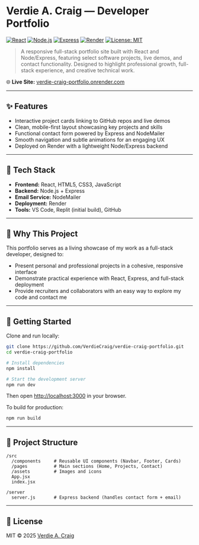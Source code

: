 # Verdie A. Craig — Developer Portfolio

[![React](https://img.shields.io/badge/Frontend-React-blue?logo=react)](https://react.dev/)
[![Node.js](https://img.shields.io/badge/Backend-Node.js-green?logo=node.js)](https://nodejs.org/)
[![Express](https://img.shields.io/badge/Server-Express-black?logo=express)](https://expressjs.com/)
[![Render](https://img.shields.io/badge/Deploy-Render-46E3B7?logo=render)](https://render.com/)
[![License: MIT](https://img.shields.io/badge/License-MIT-yellow.svg)](https://opensource.org/licenses/MIT)

> A responsive full-stack portfolio site built with React and Node/Express, featuring select software projects, live demos, and contact functionality. Designed to highlight professional growth, full-stack experience, and creative technical work.

🌐 **Live Site:** [verdie-craig-portfolio.onrender.com](https://verdie-craig-portfolio.onrender.com)

---

## ✨ Features

- Interactive project cards linking to GitHub repos and live demos  
- Clean, mobile-first layout showcasing key projects and skills  
- Functional contact form powered by Express and NodeMailer  
- Smooth navigation and subtle animations for an engaging UX  
- Deployed on Render with a lightweight Node/Express backend  

---

## 🧰 Tech Stack

- **Frontend:** React, HTML5, CSS3, JavaScript  
- **Backend:** Node.js + Express  
- **Email Service:** NodeMailer  
- **Deployment:** Render  
- **Tools:** VS Code, Replit (initial build), GitHub  

---

## 🧩 Why This Project

This portfolio serves as a living showcase of my work as a full-stack developer, designed to:
- Present personal and professional projects in a cohesive, responsive interface  
- Demonstrate practical experience with React, Express, and full-stack deployment  
- Provide recruiters and collaborators with an easy way to explore my code and contact me  

---

## 🚀 Getting Started

Clone and run locally:

```bash
git clone https://github.com/VerdieCraig/verdie-craig-portfolio.git
cd verdie-craig-portfolio

# Install dependencies
npm install

# Start the development server
npm run dev
```

Then open [http://localhost:3000](http://localhost:3000) in your browser.

To build for production:
```bash
npm run build
```

---

## 📁 Project Structure

```
/src
  /components     # Reusable UI components (Navbar, Footer, Cards)
  /pages          # Main sections (Home, Projects, Contact)
  /assets         # Images and icons
  App.jsx
  index.jsx

/server
  server.js       # Express backend (handles contact form + email)
```

---

## 📄 License

MIT © 2025 [Verdie A. Craig](https://github.com/VerdieCraig)
